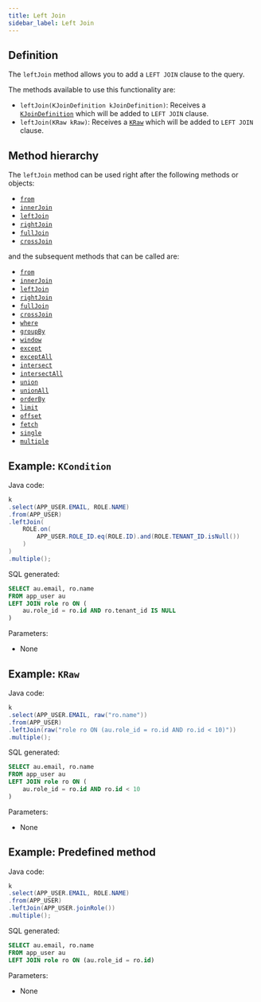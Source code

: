 ```yaml
---
title: Left Join
sidebar_label: Left Join
---
```


## Definition

The `leftJoin` method allows you to add a `LEFT JOIN` clause to the query.

The methods available to use this functionality are:

- `leftJoin(KJoinDefinition kJoinDefinition)`: Receives a [`KJoinDefinition`](/docs/select-statement/clauses/join/introduction#kjoindefinition) which will be added to `LEFT JOIN` clause.
- `leftJoin(KRaw kRaw)`: Receives a [`KRaw`](/docs/select-statement/clauses/select/introduction#7-kraw) which will be added to `LEFT JOIN` clause.

## Method hierarchy

The `leftJoin` method can be used right after the following methods or objects:

- [`from`](/docs/select-statement/clauses/from/)
- [`innerJoin`](/docs/select-statement/clauses/join/inner-join)
- [`leftJoin`](/docs/select-statement/clauses/join/left-join)
- [`rightJoin`](/docs/select-statement/clauses/join/right-join)
- [`fullJoin`](/docs/select-statement/clauses/join/full-join)
- [`crossJoin`](/docs/select-statement/clauses/join/cross-join)

and the subsequent methods that can be called are:

- [`from`](/docs/select-statement/clauses/from/)
- [`innerJoin`](/docs/select-statement/clauses/join/inner-join)
- [`leftJoin`](/docs/select-statement/clauses/join/left-join)
- [`rightJoin`](/docs/select-statement/clauses/join/right-join)
- [`fullJoin`](/docs/select-statement/clauses/join/full-join)
- [`crossJoin`](/docs/select-statement/clauses/join/cross-join)
- [`where`](/docs/select-statement/clauses/select/)
- [`groupBy`](/docs/select-statement/clauses/select/)
- [`window`](/docs/select-statement/clauses/select/)
- [`except`](/docs/select-statement/clauses/select/)
- [`exceptAll`](/docs/select-statement/clauses/select/)
- [`intersect`](/docs/select-statement/clauses/select/)
- [`intersectAll`](/docs/select-statement/clauses/select/)
- [`union`](/docs/select-statement/clauses/select/)
- [`unionAll`](/docs/select-statement/clauses/select/)
- [`orderBy`](/docs/select-statement/clauses/select/)
- [`limit`](/docs/select-statement/clauses/select/)
- [`offset`](/docs/select-statement/clauses/select/)
- [`fetch`](/docs/select-statement/clauses/select/)
- [`single`](/docs/select-statement/clauses/select/)
- [`multiple`](/docs/select-statement/clauses/select/)

## Example: `KCondition`

Java code:

```java
k
.select(APP_USER.EMAIL, ROLE.NAME)
.from(APP_USER)
.leftJoin(
    ROLE.on(
        APP_USER.ROLE_ID.eq(ROLE.ID).and(ROLE.TENANT_ID.isNull())
    )
)
.multiple();
```

SQL generated:

```sql showLineNumbers
SELECT au.email, ro.name
FROM app_user au
LEFT JOIN role ro ON (
    au.role_id = ro.id AND ro.tenant_id IS NULL
)
```

Parameters:

- None

## Example: `KRaw`

Java code:

```java
k
.select(APP_USER.EMAIL, raw("ro.name"))
.from(APP_USER)
.leftJoin(raw("role ro ON (au.role_id = ro.id AND ro.id < 10)"))
.multiple();
```

SQL generated:

```sql showLineNumbers
SELECT au.email, ro.name
FROM app_user au
LEFT JOIN role ro ON (
    au.role_id = ro.id AND ro.id < 10
)
```

Parameters:

- None

## Example: Predefined method

Java code:

```java
k
.select(APP_USER.EMAIL, ROLE.NAME)
.from(APP_USER)
.leftJoin(APP_USER.joinRole())
.multiple();
```

SQL generated:

```sql showLineNumbers
SELECT au.email, ro.name
FROM app_user au
LEFT JOIN role ro ON (au.role_id = ro.id)
```

Parameters:

- None